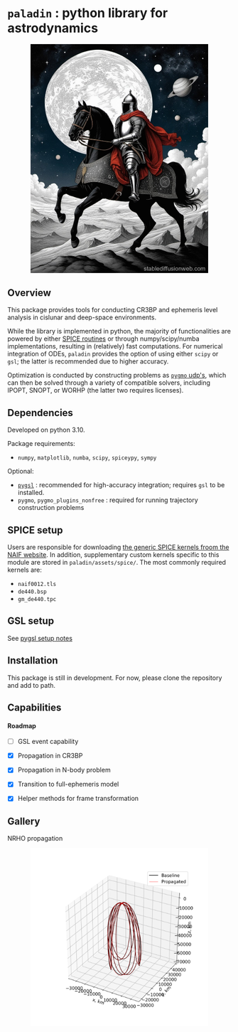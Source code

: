 # `paladin` : python library for astrodynamics

<p align="center">
  <img src="./assets/paladin_sd.jpg" width="400" title="Paladin chuuni">
</p>


## Overview

This package provides tools for conducting CR3BP and ephemeris level analysis in cislunar and deep-space environments. 

While the library is implemented in python, the majority of functionalities are powered by either [SPICE routines](https://naif.jpl.nasa.gov/pub/naif/toolkit_docs/FORTRAN/spicelib/index.html) or through numpy/scipy/numba implementations, resulting in (relatively) fast computations. 
For numerical integration of ODEs, `paladin` provides the option of using either `scipy` or `gsl`; the latter is recommended due to higher accuracy. 

Optimization is conducted by constructing problems as [`pygmo` udp's](https://esa.github.io/pygmo2/index.html), which can then be solved through a variety of compatible solvers, including IPOPT, SNOPT, or WORHP (the latter two requires licenses). 


## Dependencies

Developed on python 3.10.

Package requirements: 
- `numpy`, `matplotlib`, `numba`, `scipy`, `spiceypy`, `sympy`

Optional:
- [`pygsl`](https://github.com/pygsl/pygsl/tree/main) : recommended for high-accuracy integration; requires `gsl` to be installed.
- `pygmo`, `pygmo_plugins_nonfree` : required for running trajectory construction problems


## SPICE setup

Users are responsible for downloading [the generic SPICE kernels froom the NAIF website](https://naif.jpl.nasa.gov/pub/naif/generic_kernels/). In addition, supplementary custom kernels specific to this module are stored in `paladin/assets/spice/`. The most commonly required kernels are:

- `naif0012.tls`
- `de440.bsp`
- `gm_de440.tpc` 


## GSL setup

See [pygsl setup notes](./notes/pygsl_setup.md)


## Installation

This package is still in development. For now, please clone the repository and add to path.


## Capabilities

#### Roadmap

- [ ] GSL event capability
- [x] Propagation in CR3BP
- [x] Propagation in N-body problem
- [x] Transition to full-ephemeris model
- [x] Helper methods for frame transformation


## Gallery

NRHO propagation

<p align="center">
  <img src="./plots/propagation_example_nrho.png" width="400" title="Propagation example">
</p>


